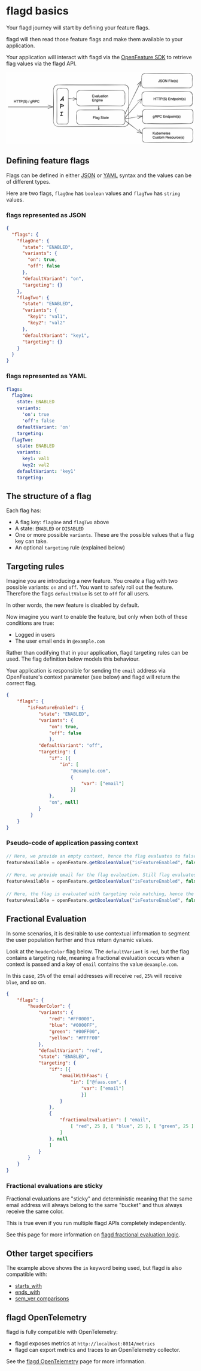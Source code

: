 # flagd basics

Your flagd journey will start by defining your feature flags.

flagd will then read those feature flags and make them available to your application.

Your application will interact with flagd via the [OpenFeature SDK](https://example.com) to retrieve flag values via the flagd API.

![flagd architecture](../images/flagd-logical-architecture.jpg)

## Defining feature flags

Flags can be defined in either [JSON](https://github.com/open-feature/flagd/blob/main/samples/example_flags.flagd.json) or [YAML](https://github.com/open-feature/flagd/blob/main/samples/example_flags.flagd.yaml) syntax and the values can be of different types.

Here are two flags, `flagOne` has `boolean` values and `flagTwo` has `string` values.

### flags represented as JSON

```json
{
  "flags": {
    "flagOne": {
      "state": "ENABLED",
      "variants": {
        "on": true,
        "off": false
      },
      "defaultVariant": "on",
      "targeting": {}
    },
    "flagTwo": {
      "state": "ENABLED",
      "variants": {
        "key1": "val1",
        "key2": "val2"
      },
      "defaultVariant": "key1",
      "targeting": {}
    }
  }
}
```

### flags represented as YAML

```yaml
flags:
  flagOne:
    state: ENABLED
    variants:
      'on': true
      'off': false
    defaultVariant: 'on'
    targeting:
  flagTwo:
    state: ENABLED
    variants:
      key1: val1
      key2: val2
    defaultVariant: 'key1'
    targeting:
```

## The structure of a flag

Each flag has:

- A flag key: `flagOne` and `flagTwo` above
- A state: `ENABLED` or `DISABLED`
- One or more possible `variants`. These are the possible values that a flag key can take.
- An optional `targeting` rule (explained below)

## Targeting rules

Imagine you are introducing a new feature. You create a flag with two possible variants: `on` and `off`. You want to safely roll out the feature.
Therefore the flags `defaultValue` is set to `off` for all users.

In other words, the new feature is disabled by default.

Now imagine you want to enable the feature, but only when both of these conditions are true:

- Logged in users
- The user email ends in `@example.com`

Rather than codifying that in your application, flagd targeting rules can be used. The flag definition below models this behaviour.

Your application is responsible for sending the `email` address via OpenFeature's context parameter (see below) and flagd will return the correct flag.

```json
{
    "flags": {
        "isFeatureEnabled": {
            "state": "ENABLED",
            "variants": {
                "on": true,
                "off": false
                },
            "defaultVariant": "off",
            "targeting": {
                "if": [{
                    "in": [
                        "@example.com",
                        {
                            "var": ["email"]
                        }]
                },
                "on", null]
            }
         }
    }
}
```

### Pseudo-code of application passing context

```js
// Here, we provide an empty context, hence the flag evaluates to false value which is the defaultVariant
featureAvailable = openFeature.getBooleanValue("isFeatureEnabled", false, {}) // false

// Here, we provide email for the flag evaluation. Still flag evaluates to defaultVariant of false as email does not end with desired domain
featureAvailable = openFeature.getBooleanValue("isFeatureEnabled", false, {"email": "example@gmail.com"}) // false

// Here, the flag is evaluated with targeting rule matching, hence the value of true
featureAvailable = openFeature.getBooleanValue("isFeatureEnabled", false, {"email": "someone@example.com"}) // true
```

## Fractional Evaluation

In some scenarios, it is desirable to use contextual information to segment the user population further and thus return dynamic values.

Look at the `headerColor` flag below. The `defaultVariant` is `red`, but the flag contains a targeting rule, meaning a fractional evaluation occurs when a context is passed and a key of `email` contains the value `@example.com`.

In this case, `25%` of the email addresses will receive `red`, `25%` will receive `blue`, and so on.

```json
{
    "flags": {
        "headerColor": {
            "variants": {
                "red": "#FF0000",
                "blue": "#0000FF",
                "green": "#00FF00",
                "yellow": "#FFFF00"
            },
            "defaultVariant": "red",
            "state": "ENABLED",
            "targeting": {
                "if": [{
                    "emailWithFaas": {
                        "in": ["@faas.com", {
                            "var": ["email"]
                            }]
                    }
                },
                {
                    "fractionalEvaluation": [ "email",
                        [ "red", 25 ], [ "blue", 25 ], [ "green", 25 ], [ "yellow", 25 ]
                    ]
                }, null
                ]
            }
        }
    }
}
```

### Fractional evaluations are sticky

Fractional evaluations are "sticky" and deterministic meaning that the same email address will always belong to the same "bucket" and thus always receive the same color.

This is true even if you run multiple flagd APIs completely independently.

See this page for more information on [flagd fractional evaluation logic](https://github.com/open-feature/flagd/blob/main/docs/configuration/fractional_evaluation.md).

## Other target specifiers

The example above shows the `in` keyword being used, but flagd is also compatible with:

- [starts_with](https://github.com/open-feature/flagd/blob/main/docs/configuration/string_comparison_evaluation.md#startswith-evaluation-configuration)
- [ends_with](https://github.com/open-feature/flagd/blob/main/docs/configuration/string_comparison_evaluation.md#endswith-evaluation-configuration)
- [sem_ver comparisons](https://github.com/open-feature/flagd/blob/main/docs/configuration/sem_ver_evaluation.md)

## flagd OpenTelemetry

flagd is fully compatible with OpenTelemetry:

- flagd exposes metrics at `http://localhost:8014/metrics`
- flagd can export metrics and traces to an OpenTelemetry collector.

See the [flagd OpenTelemetry](opentelemetry.md) page for more information.

